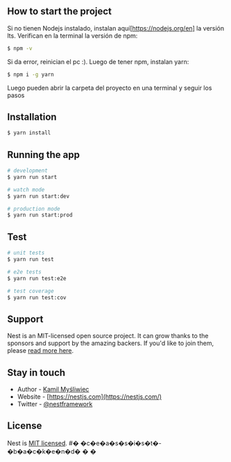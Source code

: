 ## How to start the project
Si no tienen Nodejs instalado, instalan aquí[https://nodejs.org/en] la versión lts.
Verifican en la terminal la versión de npm:
```bash
$ npm -v
```

Si da error, reinician el pc :).
Luego de tener npm, instalan yarn:
```bash
$ npm i -g yarn
```

Luego pueden abrir la carpeta del proyecto en una terminal y seguir los pasos

## Installation

```bash
$ yarn install
```

## Running the app

```bash
# development
$ yarn run start

# watch mode
$ yarn run start:dev

# production mode
$ yarn run start:prod
```

## Test

```bash
# unit tests
$ yarn run test

# e2e tests
$ yarn run test:e2e

# test coverage
$ yarn run test:cov
```

## Support

Nest is an MIT-licensed open source project. It can grow thanks to the sponsors and support by the amazing backers. If you'd like to join them, please [read more here](https://docs.nestjs.com/support).

## Stay in touch

- Author - [Kamil Myśliwiec](https://kamilmysliwiec.com)
- Website - [https://nestjs.com](https://nestjs.com/)
- Twitter - [@nestframework](https://twitter.com/nestframework)

## License

Nest is [MIT licensed](LICENSE).
#� �c�e�a�s�s�i�s�t�-�b�a�c�k�e�n�d�
�
�

